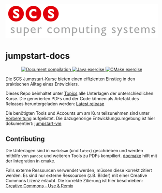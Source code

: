 ![scs-logo](cmake/latex/logos/scs_logo_text.png)

jumpstart-docs
==============

<p align="center">
  <a href="https://github.com/scs/jumpstart-docs/actions/workflows/document-compilation.yml?query=branch%3Amain+">
    <img src="https://github.com/scs/jumpstart-docs/actions/workflows/document-compilation.yml/badge.svg?branch=main" alt="Document compilation">
  </a>
  <a href="https://github.com/scs/jumpstart-docs/actions/workflows/java-exercise.yml?query=branch%3Amain+">
    <img src="https://github.com/scs/jumpstart-docs/actions/workflows/java-exercise.yml/badge.svg?branch=main" alt="Java exercise">
  </a>
  <a href="https://github.com/scs/jumpstart-docs/actions/workflows/cmake-exercise.yml?query=branch%3Amain+">
    <img src="https://github.com/scs/jumpstart-docs/actions/workflows/cmake-exercise.yml/badge.svg?branch=main" alt="CMake exercise">
  </a>
</p>

Die SCS Jumpstart-Kurse bieten einen effizienten Einstieg in den praktischen Alltag eines Entwicklers.

Dieses Repo beinhaltet unter [Topics](topics) alle Unterlagen der unterschiedlichen Kurse.
Die generierten PDFs und der Code können als Artefakt des Releases heruntergeladen werden:
[Latest release](https://github.com/scs/jumpstart-docs/releases/latest)

Die benötigten Tools und Accounts um am Kurs teilzunehmen sind unter
[Vorbereitung](topics/admin/introduction.md#vorbereitung) aufgelistet.
Die dazugehörige Entwicklungsumgebung ist hier dokumentiert: [jumpstart-vm](https://github.com/scs/jumpstart-vm)


Contributing
-------------

Die Unterlagen sind in `markdown` (und `latex`) geschrieben
und werden mithilfe von `pandoc` und weiteren Tools zu PDFs kompiliert.
[docmake](https://github.com/langchr86/docmake) hilft mit der Integration in cmake.

Falls externe Ressourcen verwendet werden, müssen diese korrekt zitiert werden.
Es sind nur externe Ressourcen (z.B. Bilder) mit einer Creative Commons Lizenz erlaubt.
Die korrekte Zitierung ist hier beschrieben: [Creative Commons - Use & Remix](https://creativecommons.org/use-remix/)
